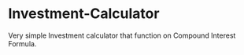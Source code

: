 # Investment-Calculator
Very simple Investment calculator that function on Compound Interest Formula. 
